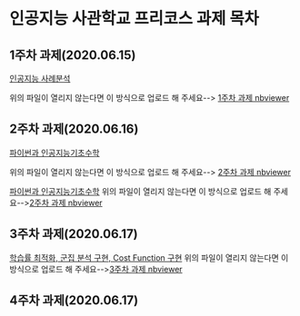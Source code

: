 # 인공지능 사관학교 프리코스 과제 목차

## 1주차 과제(2020.06.15)
[인공지능 사례분석][인공지능 사례분석link]

[인공지능 사례분석link]:https://github.com/kimseongho3077/-1/blob/master/1%EC%A3%BC%EC%B0%A8%EA%B3%BC%EC%A0%9C.ipynb "Go 인공지능 사례분석"

위의 파일이 열리지 않는다면 이 방식으로 업로드 해 주세요-->
[1주차 과제 nbviewer][1주차 과제 nbviewerlink]

[1주차 과제 nbviewerlink]:https://nbviewer.jupyter.org/github/kimseongho3077/-1/blob/master/1%EC%A3%BC%EC%B0%A8%EA%B3%BC%EC%A0%9C.ipynb "Go 1주차 과제 nbviewer"


## 2주차 과제(2020.06.16)
[파이썬과 인공지능기초수학][파이썬과 인공지능기초수학link]

[파이썬과 인공지능기초수학link]:https://github.com/kimseongho3077/-1/blob/master/2%EC%A3%BC%EC%B0%A8%EA%B3%BC%EC%A0%9C.ipynb "Go 파이썬과 인공지능기초수학"

위의 파일이 열리지 않는다면 이 방식으로 업로드 해 주세요-->
[2주차 과제 nbviewer][2주차 과제 nbviewerlink]

[2주차 과제 nbviewerlink]:https://nbviewer.jupyter.org/github/kimseongho3077/-1/blob/master/2%EC%A3%BC%EC%B0%A8%EA%B3%BC%EC%A0%9C.ipynb "Go 2주차 과제 nbviewer"

[파이썬과 인공지능기초수학](https://github.com/kimseongho3077/-1/blob/master/2%EC%A3%BC%EC%B0%A8%EA%B3%BC%EC%A0%9C.ipynb, "파이썬과 인공지능기초수학 link")
위의 파일이 열리지 않는다면 이 방식으로 업로드 해 주세요-->[2주차 과제 nbviewer](https://nbviewer.jupyter.org/github/kimseongho3077/-1/blob/master/2%EC%A3%BC%EC%B0%A8%EA%B3%BC%EC%A0%9C.ipynb, "2주차 과제 nbviewer link")


## 3주차 과제(2020.06.17)
[학습률 최적화, 군집 분석 구현, Cost Function 구현](https://github.com/kimseongho3077/-1/blob/master/3%EC%A3%BC%EC%B0%A8_%EA%B3%BC%EC%A0%9C.ipynb, "학습률 최적화, 군집 분석 구현, Cost Function 구현 link")
위의 파일이 열리지 않는다면 이 방식으로 업로드 해 주세요-->[3주차 과제 nbviewer](https://nbviewer.jupyter.org/github/kimseongho3077/-1/blob/master/3%EC%A3%BC%EC%B0%A8_%EA%B3%BC%EC%A0%9C.ipynb, "3주차 과제 nbviewer link")

## 4주차 과제(2020.06.17)
